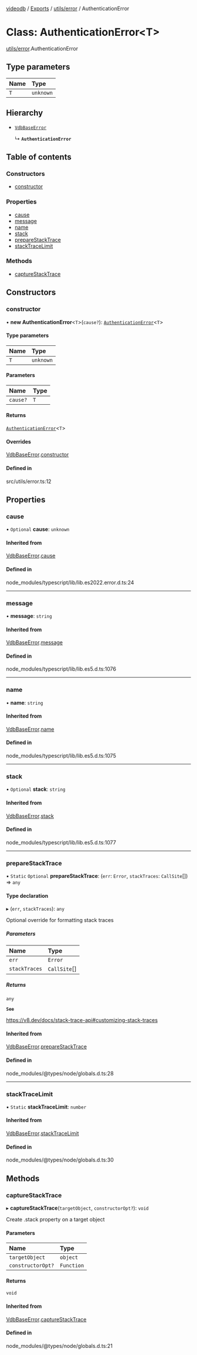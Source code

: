 [videodb](../README.md) / [Exports](../modules.md) / [utils/error](../modules/utils_error.md) / AuthenticationError

# Class: AuthenticationError\<T\>

[utils/error](../modules/utils_error.md).AuthenticationError

## Type parameters

| Name | Type |
| :------ | :------ |
| `T` | `unknown` |

## Hierarchy

- [`VdbBaseError`](utils_error.VdbBaseError.md)

  ↳ **`AuthenticationError`**

## Table of contents

### Constructors

- [constructor](utils_error.AuthenticationError.md#constructor)

### Properties

- [cause](utils_error.AuthenticationError.md#cause)
- [message](utils_error.AuthenticationError.md#message)
- [name](utils_error.AuthenticationError.md#name)
- [stack](utils_error.AuthenticationError.md#stack)
- [prepareStackTrace](utils_error.AuthenticationError.md#preparestacktrace)
- [stackTraceLimit](utils_error.AuthenticationError.md#stacktracelimit)

### Methods

- [captureStackTrace](utils_error.AuthenticationError.md#capturestacktrace)

## Constructors

### constructor

• **new AuthenticationError**\<`T`\>(`cause?`): [`AuthenticationError`](utils_error.AuthenticationError.md)\<`T`\>

#### Type parameters

| Name | Type |
| :------ | :------ |
| `T` | `unknown` |

#### Parameters

| Name | Type |
| :------ | :------ |
| `cause?` | `T` |

#### Returns

[`AuthenticationError`](utils_error.AuthenticationError.md)\<`T`\>

#### Overrides

[VdbBaseError](utils_error.VdbBaseError.md).[constructor](utils_error.VdbBaseError.md#constructor)

#### Defined in

src/utils/error.ts:12

## Properties

### cause

• `Optional` **cause**: `unknown`

#### Inherited from

[VdbBaseError](utils_error.VdbBaseError.md).[cause](utils_error.VdbBaseError.md#cause)

#### Defined in

node_modules/typescript/lib/lib.es2022.error.d.ts:24

___

### message

• **message**: `string`

#### Inherited from

[VdbBaseError](utils_error.VdbBaseError.md).[message](utils_error.VdbBaseError.md#message)

#### Defined in

node_modules/typescript/lib/lib.es5.d.ts:1076

___

### name

• **name**: `string`

#### Inherited from

[VdbBaseError](utils_error.VdbBaseError.md).[name](utils_error.VdbBaseError.md#name)

#### Defined in

node_modules/typescript/lib/lib.es5.d.ts:1075

___

### stack

• `Optional` **stack**: `string`

#### Inherited from

[VdbBaseError](utils_error.VdbBaseError.md).[stack](utils_error.VdbBaseError.md#stack)

#### Defined in

node_modules/typescript/lib/lib.es5.d.ts:1077

___

### prepareStackTrace

▪ `Static` `Optional` **prepareStackTrace**: (`err`: `Error`, `stackTraces`: `CallSite`[]) => `any`

#### Type declaration

▸ (`err`, `stackTraces`): `any`

Optional override for formatting stack traces

##### Parameters

| Name | Type |
| :------ | :------ |
| `err` | `Error` |
| `stackTraces` | `CallSite`[] |

##### Returns

`any`

**`See`**

https://v8.dev/docs/stack-trace-api#customizing-stack-traces

#### Inherited from

[VdbBaseError](utils_error.VdbBaseError.md).[prepareStackTrace](utils_error.VdbBaseError.md#preparestacktrace)

#### Defined in

node_modules/@types/node/globals.d.ts:28

___

### stackTraceLimit

▪ `Static` **stackTraceLimit**: `number`

#### Inherited from

[VdbBaseError](utils_error.VdbBaseError.md).[stackTraceLimit](utils_error.VdbBaseError.md#stacktracelimit)

#### Defined in

node_modules/@types/node/globals.d.ts:30

## Methods

### captureStackTrace

▸ **captureStackTrace**(`targetObject`, `constructorOpt?`): `void`

Create .stack property on a target object

#### Parameters

| Name | Type |
| :------ | :------ |
| `targetObject` | `object` |
| `constructorOpt?` | `Function` |

#### Returns

`void`

#### Inherited from

[VdbBaseError](utils_error.VdbBaseError.md).[captureStackTrace](utils_error.VdbBaseError.md#capturestacktrace)

#### Defined in

node_modules/@types/node/globals.d.ts:21
